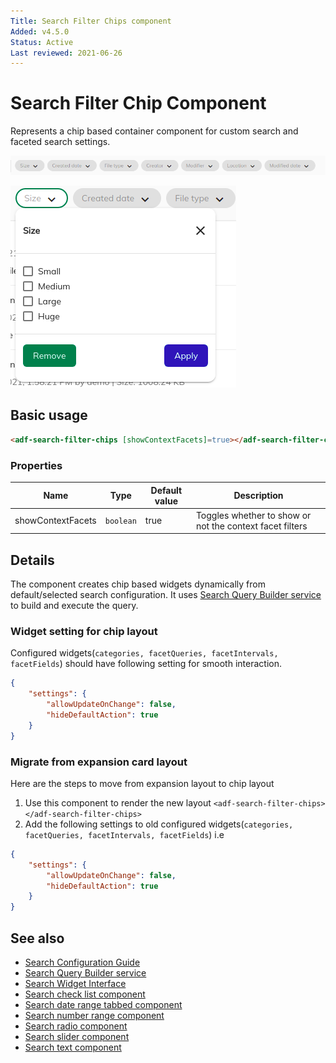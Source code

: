 ```yaml
---
Title: Search Filter Chips component
Added: v4.5.0
Status: Active
Last reviewed: 2021-06-26
---
```


# Search Filter Chip Component

Represents a chip based container component for custom search and faceted search settings.

![Search Filter Chips](../../docassets/images/search-filter-chips.png)

![Search Filter Chip Menu](../../docassets/images/search-filter-chip-widget.png)

## Basic usage

```html
<adf-search-filter-chips [showContextFacets]=true></adf-search-filter-chips>
```

### Properties

| Name              | Type      | Default value | Description                                              |
|-------------------|-----------|---------------|----------------------------------------------------------|
| showContextFacets | `boolean` | true          | Toggles whether to show or not the context facet filters |

## Details

The component creates chip based widgets dynamically from default/selected search configuration. It uses [Search Query Builder service](../services/search-query-builder.service.md) to build and execute the query.

### Widget setting for chip layout

Configured widgets(`categories, facetQueries, facetIntervals, facetFields`) should have following setting for smooth interaction.

```json
{
    "settings": {
        "allowUpdateOnChange": false,
        "hideDefaultAction": true
    }
}
```

### Migrate from expansion card layout

Here are the steps to move from expansion layout to chip layout

 1. Use this component to render the new layout `<adf-search-filter-chips></adf-search-filter-chips>`
 2. Add the following settings to old configured widgets(`categories, facetQueries, facetIntervals, facetFields`) i.e

```json
{
    "settings": {
        "allowUpdateOnChange": false,
        "hideDefaultAction": true
    }
}
```

## See also

-   [Search Configuration Guide](../../user-guide/search-configuration-guide.md)
-   [Search Query Builder service](../services/search-query-builder.service.md)
-   [Search Widget Interface](../interfaces/search-widget.interface.md)
-   [Search check list component](search-check-list.component.md)
-   [Search date range tabbed component](search-date-range-tabbed.component.md)
-   [Search number range component](search-number-range.component.md)
-   [Search radio component](search-radio.component.md)
-   [Search slider component](search-slider.component.md)
-   [Search text component](search-text.component.md)
